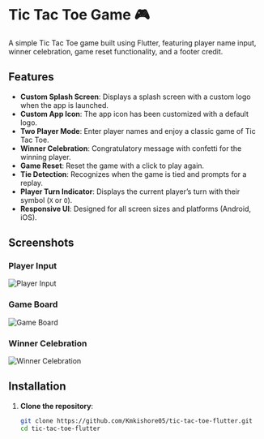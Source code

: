 # Tic Tac Toe Game 🎮

A simple Tic Tac Toe game built using Flutter, featuring player name input, winner celebration, game reset functionality, and a footer credit. 

## Features
- **Custom Splash Screen**: Displays a splash screen with a custom logo when the app is launched.
- **Custom App Icon**: The app icon has been customized with a default logo.
- **Two Player Mode**: Enter player names and enjoy a classic game of Tic Tac Toe.
- **Winner Celebration**: Congratulatory message with confetti for the winning player.
- **Game Reset**: Reset the game with a click to play again.
- **Tie Detection**: Recognizes when the game is tied and prompts for a replay.
- **Player Turn Indicator**: Displays the current player’s turn with their symbol (`X` or `O`).
- **Responsive UI**: Designed for all screen sizes and platforms (Android, iOS).


## Screenshots
### Player Input
![Player Input](screenshots/player_input.png)

### Game Board
![Game Board](screenshots/game_board.png)

### Winner Celebration
![Winner Celebration](screenshots/winner_celebration.png)

## Installation

1. **Clone the repository**:
   ```bash
   git clone https://github.com/Kmkishore05/tic-tac-toe-flutter.git
   cd tic-tac-toe-flutter
